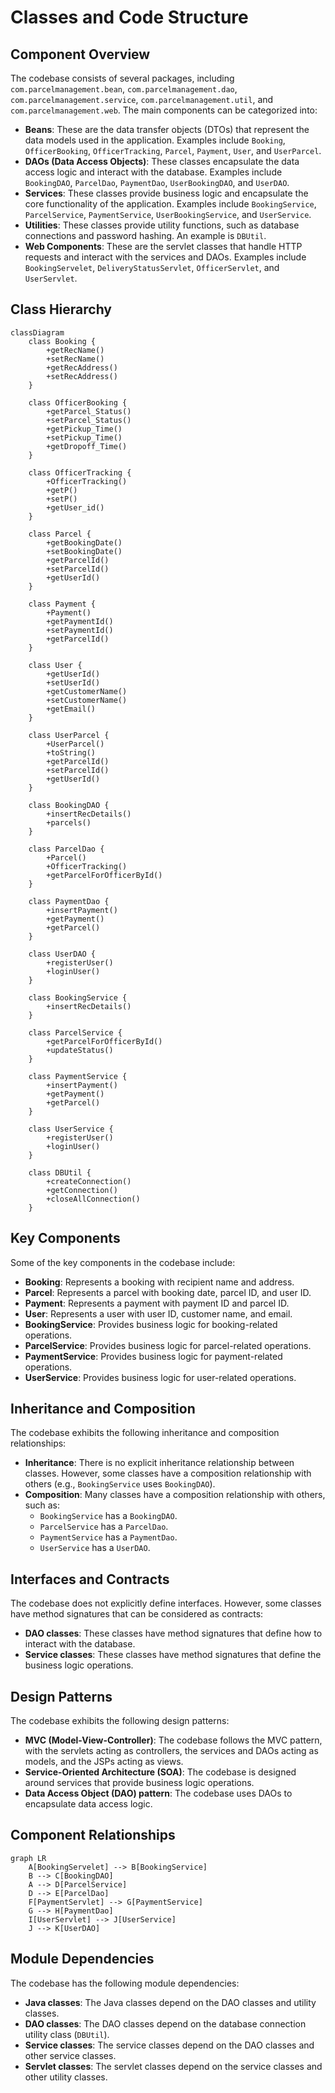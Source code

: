 # Classes and Code Structure

## Component Overview
The codebase consists of several packages, including `com.parcelmanagement.bean`, `com.parcelmanagement.dao`, `com.parcelmanagement.service`, `com.parcelmanagement.util`, and `com.parcelmanagement.web`. The main components can be categorized into:

*   **Beans**: These are the data transfer objects (DTOs) that represent the data models used in the application. Examples include `Booking`, `OfficerBooking`, `OfficerTracking`, `Parcel`, `Payment`, `User`, and `UserParcel`.
*   **DAOs (Data Access Objects)**: These classes encapsulate the data access logic and interact with the database. Examples include `BookingDAO`, `ParcelDao`, `PaymentDao`, `UserBookingDAO`, and `UserDAO`.
*   **Services**: These classes provide business logic and encapsulate the core functionality of the application. Examples include `BookingService`, `ParcelService`, `PaymentService`, `UserBookingService`, and `UserService`.
*   **Utilities**: These classes provide utility functions, such as database connections and password hashing. An example is `DBUtil`.
*   **Web Components**: These are the servlet classes that handle HTTP requests and interact with the services and DAOs. Examples include `BookingServelet`, `DeliveryStatusServlet`, `OfficerServlet`, and `UserServlet`.

## Class Hierarchy
```mermaid
classDiagram
    class Booking {
        +getRecName()
        +setRecName()
        +getRecAddress()
        +setRecAddress()
    }
    
    class OfficerBooking {
        +getParcel_Status()
        +setParcel_Status()
        +getPickup_Time()
        +setPickup_Time()
        +getDropoff_Time()
    }
    
    class OfficerTracking {
        +OfficerTracking()
        +getP()
        +setP()
        +getUser_id()
    }
    
    class Parcel {
        +getBookingDate()
        +setBookingDate()
        +getParcelId()
        +setParcelId()
        +getUserId()
    }
    
    class Payment {
        +Payment()
        +getPaymentId()
        +setPaymentId()
        +getParcelId()
    }
    
    class User {
        +getUserId()
        +setUserId()
        +getCustomerName()
        +setCustomerName()
        +getEmail()
    }
    
    class UserParcel {
        +UserParcel()
        +toString()
        +getParcelId()
        +setParcelId()
        +getUserId()
    }
    
    class BookingDAO {
        +insertRecDetails()
        +parcels()
    }
    
    class ParcelDao {
        +Parcel()
        +OfficerTracking()
        +getParcelForOfficerById()
    }
    
    class PaymentDao {
        +insertPayment()
        +getPayment()
        +getParcel()
    }
    
    class UserDAO {
        +registerUser()
        +loginUser()
    }
    
    class BookingService {
        +insertRecDetails()
    }
    
    class ParcelService {
        +getParcelForOfficerById()
        +updateStatus()
    }
    
    class PaymentService {
        +insertPayment()
        +getPayment()
        +getParcel()
    }
    
    class UserService {
        +registerUser()
        +loginUser()
    }
    
    class DBUtil {
        +createConnection()
        +getConnection()
        +closeAllConnection()
    }
```

## Key Components
Some of the key components in the codebase include:

*   **Booking**: Represents a booking with recipient name and address.
*   **Parcel**: Represents a parcel with booking date, parcel ID, and user ID.
*   **Payment**: Represents a payment with payment ID and parcel ID.
*   **User**: Represents a user with user ID, customer name, and email.
*   **BookingService**: Provides business logic for booking-related operations.
*   **ParcelService**: Provides business logic for parcel-related operations.
*   **PaymentService**: Provides business logic for payment-related operations.
*   **UserService**: Provides business logic for user-related operations.

## Inheritance and Composition
The codebase exhibits the following inheritance and composition relationships:

*   **Inheritance**: There is no explicit inheritance relationship between classes. However, some classes have a composition relationship with others (e.g., `BookingService` uses `BookingDAO`).
*   **Composition**: Many classes have a composition relationship with others, such as:
    *   `BookingService` has a `BookingDAO`.
    *   `ParcelService` has a `ParcelDao`.
    *   `PaymentService` has a `PaymentDao`.
    *   `UserService` has a `UserDAO`.

## Interfaces and Contracts
The codebase does not explicitly define interfaces. However, some classes have method signatures that can be considered as contracts:

*   **DAO classes**: These classes have method signatures that define how to interact with the database.
*   **Service classes**: These classes have method signatures that define the business logic operations.

## Design Patterns
The codebase exhibits the following design patterns:

*   **MVC (Model-View-Controller)**: The codebase follows the MVC pattern, with the servlets acting as controllers, the services and DAOs acting as models, and the JSPs acting as views.
*   **Service-Oriented Architecture (SOA)**: The codebase is designed around services that provide business logic operations.
*   **Data Access Object (DAO) pattern**: The codebase uses DAOs to encapsulate data access logic.

## Component Relationships
```mermaid
graph LR
    A[BookingServelet] --> B[BookingService]
    B --> C[BookingDAO]
    A --> D[ParcelService]
    D --> E[ParcelDao]
    F[PaymentServlet] --> G[PaymentService]
    G --> H[PaymentDao]
    I[UserServlet] --> J[UserService]
    J --> K[UserDAO]
```

## Module Dependencies
The codebase has the following module dependencies:

*   **Java classes**: The Java classes depend on the DAO classes and utility classes.
*   **DAO classes**: The DAO classes depend on the database connection utility class (`DBUtil`).
*   **Service classes**: The service classes depend on the DAO classes and other service classes.
*   **Servlet classes**: The servlet classes depend on the service classes and other utility classes.